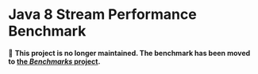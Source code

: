 # Java 8 Stream Performance Benchmark

:mega: **This project is no longer maintained.
The benchmark has been moved to [the _Benchmarks_ project](https://github.com/CodeFX-org/benchmarks).**
